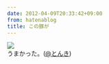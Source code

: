 ```yaml
---
date: 2012-04-09T20:33:42+09:00
from: hatenablog
title: この豚が
---
```


<p><img src="http://dl.dropbox.com/u/5978869/image/20120409_202921.png" class="frame"><br>
うまかった。(<a href="http://r.tabelog.com/tokyo/A1316/A131601/13002040/">@とんき</a>)</p>

